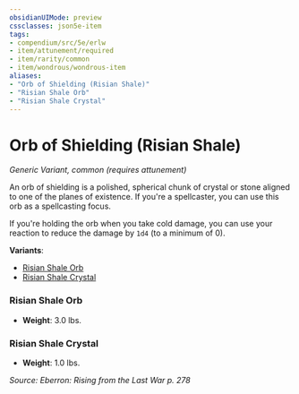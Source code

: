 ```yaml
---
obsidianUIMode: preview
cssclasses: json5e-item
tags:
- compendium/src/5e/erlw
- item/attunement/required
- item/rarity/common
- item/wondrous/wondrous-item
aliases: 
- "Orb of Shielding (Risian Shale)"
- "Risian Shale Orb"
- "Risian Shale Crystal"
---
```

# Orb of Shielding (Risian Shale)
*Generic Variant, common (requires attunement)*  


An orb of shielding is a polished, spherical chunk of crystal or stone aligned to one of the planes of existence. If you're a spellcaster, you can use this orb as a spellcasting focus.

If you're holding the orb when you take cold damage, you can use your reaction to reduce the damage by `1d4` (to a minimum of 0).

**Variants**:
- [Risian Shale Orb](#Risian%20Shale%20Orb)
- [Risian Shale Crystal](#Risian%20Shale%20Crystal)

### Risian Shale Orb

- **Weight**: 3.0 lbs.

### Risian Shale Crystal

- **Weight**: 1.0 lbs.


*Source: Eberron: Rising from the Last War p. 278*